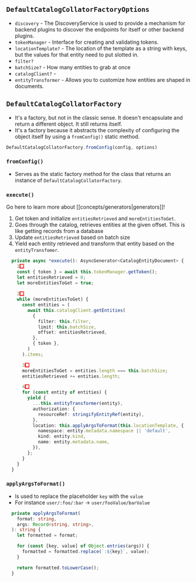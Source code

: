 ## `DefaultCatalogCollatorFactoryOptions`
- `discovery` - The DiscoveryService is used to provide a mechanism for backend plugins to discover the endpoints for itself or other backend plugins.
- `tokenManager` - Interface for creating and validating tokens.
- `locationTemplate?` - The location of the template as a string with keys, but the values for that entity need to put slotted in.
- `filter?` 
- `batchSize?` - How many entities to grab at once
- `catalogClient?` - 
- `entityTransformer` - Allows you to customize how entities are shaped in documents.

## `DefaultCatalogCollatorFactory`
- It's a factory, but not in the classic sense. It doesn't encapsulate and return a different object. It still returns itself.
- It's a factory because it abstracts the complexity of configuring the object itself by using a `fromConfig()` static method.

```ts
DefaultCatalogCollatorFactory.fromConfig(config, options)
```

### `fromConfig()`
- Serves as the static factory method for the class that returns an instance of `DefaultCatalogCollatorFactory`.

### `execute()`

Go here to learn more about [[concepts/generators|generators]]!

1. Get token and initialize `entitiesRetrieved` and `moreEntitiesToGet`.
2. Goes through the catalog, retrieves entities at the given offset. This is like getting records from a database
3. Update `entitiesRetrieved` based on batch size
4. Yield each entity retrieved and transform that entity based on the `entityTransfomer`.
```ts
  private async *execute(): AsyncGenerator<CatalogEntityDocument> {
    1️⃣
    const { token } = await this.tokenManager.getToken();
    let entitiesRetrieved = 0;
    let moreEntitiesToGet = true;
	
	2️⃣
    while (moreEntitiesToGet) {
      const entities = (
        await this.catalogClient.getEntities(
          {
            filter: this.filter,
            limit: this.batchSize,
            offset: entitiesRetrieved,
          },
          { token },
        )
      ).items;

	  3️⃣
      moreEntitiesToGet = entities.length === this.batchSize;
      entitiesRetrieved += entities.length;

	  4️⃣
      for (const entity of entities) {
        yield {
          ...this.entityTransformer(entity),
          authorization: {
            resourceRef: stringifyEntityRef(entity),
          },
          location: this.applyArgsToFormat(this.locationTemplate, {
            namespace: entity.metadata.namespace || 'default',
            kind: entity.kind,
            name: entity.metadata.name,
          }),
        };
      }
    }
  }
```

### `applyArgsToFormat()`
- Is used to replace the placeholder `key` with the `value`
- For instance `user/:foo/:bar` -> `user/fooValue/barValue`

```ts
  private applyArgsToFormat(
    format: string,
    args: Record<string, string>,
  ): string {
    let formatted = format;

    for (const [key, value] of Object.entries(args)) {
      formatted = formatted.replace(`:${key}`, value);
    }

    return formatted.toLowerCase();
  }
```